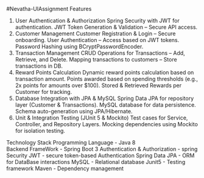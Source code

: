 #Nevatha-UIAssignment
Features
1. User Authentication & Authorization
    Spring Security with JWT for authentication.
    JWT Token Generation & Validation – Secure API access.
2. Customer Management
    Customer Registration & Login – Secure onboarding.
    User Authentication – Access based on JWT tokens.
    Password Hashing using BCryptPasswordEncoder.
3. Transaction Management
    CRUD Operations for Transactions – Add, Retrieve, and Delete.
    Mapping transactions to customers – Store transactions in DB.
4. Reward Points Calculation
    Dynamic reward points calculation based on transaction amount.
    Points awarded based on spending thresholds (e.g., 2x points for amounts over $100).
    Stored & Retrieved Rewards per Customer for tracking.
5. Database Integration with JPA & MySQL
   Spring Data JPA for repository layer (Customer & Transactions).
   MySQL database for data persistence.
   Schema auto-generation using JPA/Hibernate.
6. Unit & Integration Testing (JUnit 5 & Mockito)
   Test cases for Service, Controller, and Repository Layers.
   Mocking dependencies using Mockito for isolation testing.

Technology Stack
Programming Language - Java 8           
Backend FrameWork    - Spring Boot 3
Authentication & Authorization - spring Security 
JWT - secure token-based Authentication
Spring Data JPA  - ORM for DataBase interactions
MySQL - Relational database
Junit5 - Testing framework
Maven - Dependency management

